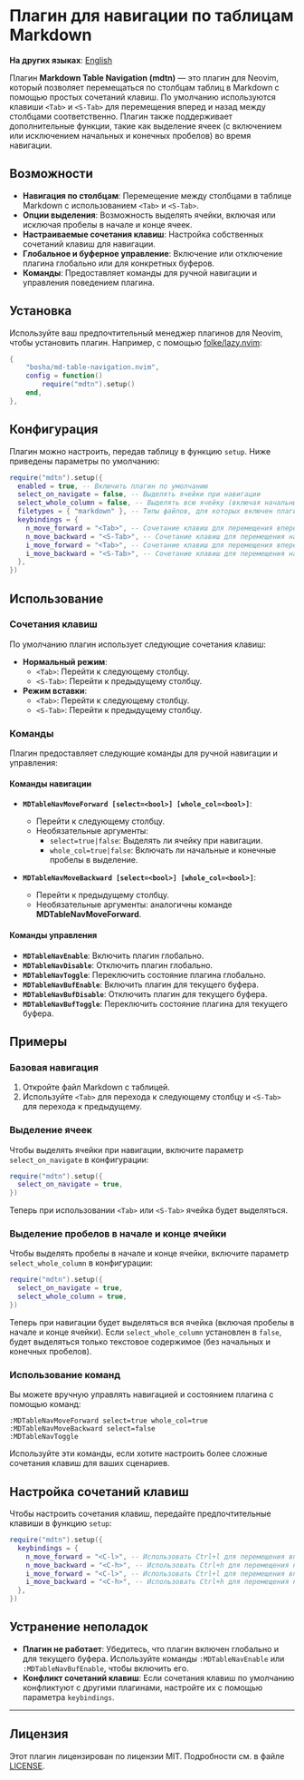 # Плагин для навигации по таблицам Markdown

**На других языках**: [English](README.md)

Плагин **Markdown Table Navigation (mdtn)** — это плагин для Neovim, который позволяет перемещаться по столбцам таблиц в Markdown с помощью простых сочетаний клавиш. По умолчанию используются клавиши `<Tab>` и `<S-Tab>` для перемещения вперед и назад между столбцами соответственно. Плагин также поддерживает дополнительные функции, такие как выделение ячеек (с включением или исключением начальных и конечных пробелов) во время навигации.

## Возможности

- **Навигация по столбцам**: Перемещение между столбцами в таблице Markdown с использованием `<Tab>` и `<S-Tab>`.
- **Опции выделения**: Возможность выделять ячейки, включая или исключая пробелы в начале и конце ячеек.
- **Настраиваемые сочетания клавиш**: Настройка собственных сочетаний клавиш для навигации.
- **Глобальное и буферное управление**: Включение или отключение плагина глобально или для конкретных буферов.
- **Команды**: Предоставляет команды для ручной навигации и управления поведением плагина.

## Установка

Используйте ваш предпочтительный менеджер плагинов для Neovim, чтобы установить плагин. Например, с помощью [folke/lazy.nvim](https://github.com/folke/lazy.nvim):

```lua
{
	"bosha/md-table-navigation.nvim",
	config = function()
		require("mdtn").setup()
	end,
},
```

## Конфигурация

Плагин можно настроить, передав таблицу в функцию `setup`. Ниже приведены параметры по умолчанию:

```lua
require("mdtn").setup({
  enabled = true, -- Включить плагин по умолчанию
  select_on_navigate = false, -- Выделять ячейки при навигации
  select_whole_column = false, -- Выделять всю ячейку (включая начальные и конечные пробелы) при навигации
  filetypes = { "markdown" }, -- Типы файлов, для которых включен плагин
  keybindings = {
    n_move_forward = "<Tab>", -- Сочетание клавиш для перемещения вперед в нормальном режиме
    n_move_backward = "<S-Tab>", -- Сочетание клавиш для перемещения назад в нормальном режиме
    i_move_forward = "<Tab>", -- Сочетание клавиш для перемещения вперед в режиме вставки
    i_move_backward = "<S-Tab>", -- Сочетание клавиш для перемещения назад в режиме вставки
  },
})
```

## Использование

### Сочетания клавиш

По умолчанию плагин использует следующие сочетания клавиш:

- **Нормальный режим**:
  - `<Tab>`: Перейти к следующему столбцу.
  - `<S-Tab>`: Перейти к предыдущему столбцу.
- **Режим вставки**:
  - `<Tab>`: Перейти к следующему столбцу.
  - `<S-Tab>`: Перейти к предыдущему столбцу.

### Команды

Плагин предоставляет следующие команды для ручной навигации и управления:

#### Команды навигации

- **`MDTableNavMoveForward [select=<bool>] [whole_col=<bool>]`**:

  - Перейти к следующему столбцу.
  - Необязательные аргументы:
    - `select=true|false`: Выделять ли ячейку при навигации.
    - `whole_col=true|false`: Включать ли начальные и конечные пробелы в выделение.

- **`MDTableNavMoveBackward [select=<bool>] [whole_col=<bool>]`**:
  - Перейти к предыдущему столбцу.
  - Необязательные аргументы: аналогичны команде **MDTableNavMoveForward**.

#### Команды управления

- **`MDTableNavEnable`**: Включить плагин глобально.
- **`MDTableNavDisable`**: Отключить плагин глобально.
- **`MDTableNavToggle`**: Переключить состояние плагина глобально.
- **`MDTableNavBufEnable`**: Включить плагин для текущего буфера.
- **`MDTableNavBufDisable`**: Отключить плагин для текущего буфера.
- **`MDTableNavBufToggle`**: Переключить состояние плагина для текущего буфера.

## Примеры

### Базовая навигация

1. Откройте файл Markdown с таблицей.
2. Используйте `<Tab>` для перехода к следующему столбцу и `<S-Tab>` для перехода к предыдущему.

### Выделение ячеек

Чтобы выделять ячейки при навигации, включите параметр `select_on_navigate` в конфигурации:

```lua
require("mdtn").setup({
  select_on_navigate = true,
})
```

Теперь при использовании `<Tab>` или `<S-Tab>` ячейка будет выделяться.

### Выделение пробелов в начале и конце ячейки

Чтобы выделять пробелы в начале и конце ячейки, включите параметр `select_whole_column` в конфигурации:

```lua
require("mdtn").setup({
  select_on_navigate = true,
  select_whole_column = true,
})
```

Теперь при навигации будет выделяться вся ячейка (включая пробелы в начале и конце ячейки). Если `select_whole_column` установлен в `false`, будет выделяться только текстовое содержимое (без начальных и конечных пробелов).

### Использование команд

Вы можете вручную управлять навигацией и состоянием плагина с помощью команд:

```vim
:MDTableNavMoveForward select=true whole_col=true
:MDTableNavMoveBackward select=false
:MDTableNavToggle
```

Используйте эти команды, если хотите настроить более сложные сочетания клавиш для ваших сценариев.

## Настройка сочетаний клавиш

Чтобы настроить сочетания клавиш, передайте предпочтительные клавиши в функцию `setup`:

```lua
require("mdtn").setup({
  keybindings = {
    n_move_forward = "<C-l>", -- Использовать Ctrl+l для перемещения вперед в нормальном режиме
    n_move_backward = "<C-h>", -- Использовать Ctrl+h для перемещения назад в нормальном режиме
    i_move_forward = "<C-l>", -- Использовать Ctrl+l для перемещения вперед в режиме вставки
    i_move_backward = "<C-h>", -- Использовать Ctrl+h для перемещения назад в режиме вставки
  },
})
```

## Устранение неполадок

- **Плагин не работает**: Убедитесь, что плагин включен глобально и для текущего буфера. Используйте команды `:MDTableNavEnable` или `:MDTableNavBufEnable`, чтобы включить его.
- **Конфликт сочетаний клавиш**: Если сочетания клавиш по умолчанию конфликтуют с другими плагинами, настройте их с помощью параметра `keybindings`.

---

## Лицензия

Этот плагин лицензирован по лицензии MIT. Подробности см. в файле [LICENSE](LICENSE).

